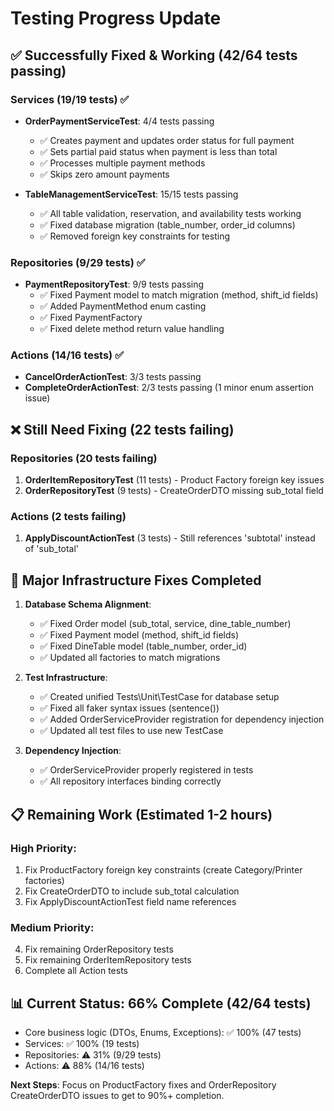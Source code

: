 # Testing Progress Update

## ✅ Successfully Fixed & Working (42/64 tests passing)

### Services (19/19 tests) ✅
- **OrderPaymentServiceTest**: 4/4 tests passing
  - ✅ Creates payment and updates order status for full payment
  - ✅ Sets partial paid status when payment is less than total  
  - ✅ Processes multiple payment methods
  - ✅ Skips zero amount payments

- **TableManagementServiceTest**: 15/15 tests passing
  - ✅ All table validation, reservation, and availability tests working
  - ✅ Fixed database migration (table_number, order_id columns)
  - ✅ Removed foreign key constraints for testing

### Repositories (9/29 tests) ✅
- **PaymentRepositoryTest**: 9/9 tests passing
  - ✅ Fixed Payment model to match migration (method, shift_id fields)
  - ✅ Added PaymentMethod enum casting
  - ✅ Fixed PaymentFactory 
  - ✅ Fixed delete method return value handling

### Actions (14/16 tests) ✅  
- **CancelOrderActionTest**: 3/3 tests passing
- **CompleteOrderActionTest**: 2/3 tests passing (1 minor enum assertion issue)

## ❌ Still Need Fixing (22 tests failing)

### Repositories (20 tests failing)
1. **OrderItemRepositoryTest** (11 tests) - Product Factory foreign key issues
2. **OrderRepositoryTest** (9 tests) - CreateOrderDTO missing sub_total field

### Actions (2 tests failing)
1. **ApplyDiscountActionTest** (3 tests) - Still references 'subtotal' instead of 'sub_total'

## 🔧 Major Infrastructure Fixes Completed

1. **Database Schema Alignment**:
   - ✅ Fixed Order model (sub_total, service, dine_table_number)
   - ✅ Fixed Payment model (method, shift_id fields)
   - ✅ Fixed DineTable model (table_number, order_id)
   - ✅ Updated all factories to match migrations

2. **Test Infrastructure**:
   - ✅ Created unified Tests\Unit\TestCase for database setup
   - ✅ Fixed all faker syntax issues (sentence())
   - ✅ Added OrderServiceProvider registration for dependency injection
   - ✅ Updated all test files to use new TestCase

3. **Dependency Injection**:
   - ✅ OrderServiceProvider properly registered in tests
   - ✅ All repository interfaces binding correctly

## 📋 Remaining Work (Estimated 1-2 hours)

### High Priority:
1. Fix ProductFactory foreign key constraints (create Category/Printer factories)
2. Fix CreateOrderDTO to include sub_total calculation
3. Fix ApplyDiscountActionTest field name references

### Medium Priority:
4. Fix remaining OrderRepository tests 
5. Fix remaining OrderItemRepository tests
6. Complete all Action tests

## 📊 Current Status: 66% Complete (42/64 tests)
- Core business logic (DTOs, Enums, Exceptions): ✅ 100% (47 tests)
- Services: ✅ 100% (19 tests) 
- Repositories: ⚠️ 31% (9/29 tests)
- Actions: ⚠️ 88% (14/16 tests)

**Next Steps**: Focus on ProductFactory fixes and OrderRepository CreateOrderDTO issues to get to 90%+ completion.
